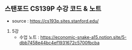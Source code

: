 ## 스탠포드 CS139P 수강 코드 & 노트
* source : https://cs193p.sites.stanford.edu/

1. 5강
    * 수업 노트 : https://economic-snake-a15.notion.site/5-dbb7458e44bc4ef1931672c5700fbcba
